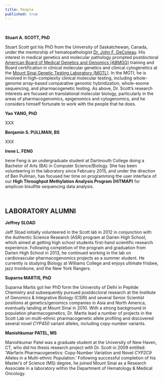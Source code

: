 ```yaml
---
title: People
published: true
---
```


<br>

**Stuart A. SCOTT, PhD**  

Stuart Scott got his PhD from the University of Saskatchewan, Canada, under the mentorship of hematopathologist [Dr. John F. DeCoteau](http://www.medicine.usask.ca/pathology/people/faculty/Full%20Time%20Faculty/DeCoteau%20John.php).  His interest in medical genetics and molecular pathology prompted postdoctoral [American Board of Medical Genetics and Genomics (ABMGG)](http://www.abmgg.org/) training and Board certification in clinical molecular genetics and clinical cytogenetics at the [Mount Sinai Genetic Testing Laboratory (MGTL)](http://icahn.mssm.edu/departments-and-institutes/genomics/genetic-testing).  In the MGTL he is involved in high-complexity clinical molecular testing, including whole-genome array-based comparative genomic hybridization, whole-exome sequencing, and pharmacogenetic testing.  As above, Dr. Scott’s research interests are focused on translational molecular biology, particularly in the areas of pharmacogenomics, epigenomics and cytogenomics, and he considers himself fortunate to work with the people that he does.  

**Yao YANG, PhD**  

XXX

**Benjamin S. PULLMAN, BS**  

XXX

**Irene L. FENG**  

Irene Feng is an undergraduate student at Dartmouth College doing a Bachelor of Arts (BA) in Computer Science/Biology.  She has been volunteering in the laboratory since February 2015, and under the direction of Ben Pullman, has focused her time on programming the user interface of our **High Throughput Methylation Analysis Program (HiTMAP)** for amplicon bisulfite sequencing data analysis.  

<br>

## LABORATORY ALUMNI  

**Jeffrey SLOAD**  

Jeff Sload initially volunteered in the Scott lab in 2012 in conjunction with the Authentic Science Research (ASR) program at Darien High School, which aimed at getting high school students first-hand scientific research experience.  Following completion of the program and graduation from Darien High School in 2013, he continued working in the lab on cardiovascular pharmacogenomics projects as a summer student.   He currently is studying Biology at Williams College and enjoys ultimate frisbee, jazz trombone, and the New York Rangers.  

**Suparna MARTIS, PhD**  

Suparna Martis got her PhD form the University of Delhi in Peptide Chemistry and subsequently pursued postdoctoral research at the Institute of Genomics & Integrative Biology (CSIR) and several Senior Scientist positions at genetics/genomics companies in Asia and North America, eventually landing at Mount Sinai in 2010.  With a strong background in population pharmacogenetics, Dr. Martis lead a number of projects in the Scott Lab on multi-ethnic pharmacogenetic allele profiling and discovered several novel _CYP450_ variant alleles, including copy-number variants.  

**Manishkumar PATEL, MS**  

Manishkumar Patel was a graduate student at the University of New Haven, CT, who did his thesis research project with Dr. Scott in 2009 entitled: ‘Warfarin Pharmacogenetics: Copy-Number Variation and Novel _CYP2C9_ Alleles in a Multi-ethnic Population.’  Following successful completion of his Master’s of Science (MS) degree, he joined Mount Sinai as a Research Associate in a laboratory within the Department of Hematology & Medical Oncology.